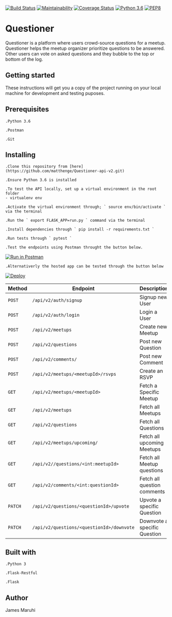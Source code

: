 [![Build Status](https://travis-ci.com/matthenge/Questioner-api-v2.svg?branch=develop)](https://travis-ci.com/matthenge/Questioner-api-v2)
[![Maintainability](https://api.codeclimate.com/v1/badges/2dbeec0ab08c5b929906/maintainability)](https://codeclimate.com/github/matthenge/Questioner-api-v2/maintainability)
[![Coverage Status](https://coveralls.io/repos/github/matthenge/Questioner-api-v2/badge.svg?branch=develop)](https://coveralls.io/github/matthenge/Questioner-api-v2?branch=develop)
[![Python 3.6](https://img.shields.io/badge/python-3.6-blue.svg)](https://www.python.org/downloads/release/python-360/)
[![PEP8](https://img.shields.io/badge/code%20style-pep8-orange.svg)](https://www.python.org/dev/peps/pep-0008/)

# Questioner

Questioner is a platform where users crowd-source questions for a meetup. Questioner helps the meetup organizer prioritize questions to be answered. Other users can vote on asked questions and they bubble to the top or bottom of the log.

## Getting started
These instructions will get you a copy of the project running on your local machine for development and testing puposes.


## Prerequisites

	.Python 3.6

	.Postman

	.Git


## Installing

    .Clone this repository from [here](https://github.com/matthenge/Questioner-api-v2.git)

    .Ensure Python 3.6 is installed
	
    .To test the API locally, set up a virtual environment in the root folder 
    - virtualenv env
	
    .Activate the virtual environment through; ` source env/bin/activate ` via the terminal
	
    .Run the ` export FLASK_APP=run.py ` command via the terminal
	
    .Install dependencies through ` pip install -r requirements.txt `
	
    .Run tests through ` pytest `
	
    .Test the endpoints using Postman throught the button below.

[![Run in Postman](https://run.pstmn.io/button.svg)](https://app.getpostman.com/run-collection/d382f317baaca2db855d)

    .Alternativerly the hosted app can be tested through the button below
[![Deploy](https://www.herokucdn.com/deploy/button.svg)](https://questioner-v2.herokuapp.com/api/v2/) 


| **Method** | **Endpoint** | **Description** |
| --- | --- | --- |
| `POST` | ` /api/v2/auth/signup ` | Signup new User |
| `POST` | ` /api/v2/auth/login ` | Login a User |
| `POST` | ` /api/v2/meetups ` | Create new Meetup |
| `POST` | ` /api/v2/questions ` | Post new Question |
| `POST` | ` /api/v2/comments/ ` | Post new Comment |
| `POST` | ` /api/v2/meetups/<meetupId>/rsvps ` | Create an RSVP |
| `GET` | ` /api/v2/meetups/<meetupId> ` | Fetch a Specific Meetup |
| `GET` | ` /api/v2/meetups ` | Fetch all Meetups |
| `GET` | ` /api/v2/questions ` | Fetch all Questions |
| `GET` | ` /api/v2/meetups/upcoming/ ` | Fetch all upcoming Meetups |
| `GET` | ` /api/v2//questions/<int:meetupId> ` | Fetch all Meetup questions |
| `GET` | ` /api/v2/comments/<int:questionId> ` | Fetch all question comments |
| `PATCH` | ` /api/v2/questions/<questionId>/upvote ` | Upvote a specific Question | 
| `PATCH` | ` /api/v2/questions/<questionId>/downvote ` | Downvote a specific Question |

## Built with

    .Python 3
    
    .Flask-Restful
    
    .Flask
    
    
## Author

James Maruhi
